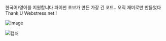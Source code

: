 
한국어/영어를 지원합니다
파이썬 초보가 만든 가장 긴 코드..
오직 재미로만 만들었다
Thank U Webstress.net !

![image](https://user-images.githubusercontent.com/64089784/109327518-c4166c80-789b-11eb-9f1e-e9cd4bd7a56a.png)

![캡처](https://user-images.githubusercontent.com/64089784/109329642-312b0180-789e-11eb-904c-8d1258860699.PNG)


